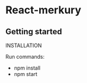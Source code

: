 React-merkury
===

**Getting started**
--
INSTALLATION
    
Run commands:

* npm install
* npm start